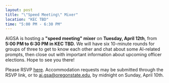 ```yaml
---
layout: post
title: "\"Speed Meeting\" Mixer"
location: "KEC TBD"
time: "5:00 PM - 6:30 PM"
---
```

AIGSA is hosting a **"speed meeting" mixer** on **Tuesday, April 12th**, from **5:00 PM to 6:30 PM in KEC TBD.** We will have six 10-minute rounds for groups of three to get to know each other and chat about some AI-related prompts, then close out with important information about upcoming officer elections. Hope to see you there!

Please RSVP [here](https://forms.gle/PX2Ki93FM7QBvDVGA). Accommodation requests may be submitted through the RSVP link, or to [ai.gsa@oregonstate.edu](mailto:ai.gsa@oregonstate.edu), by midnight on Sunday, April 10th.
